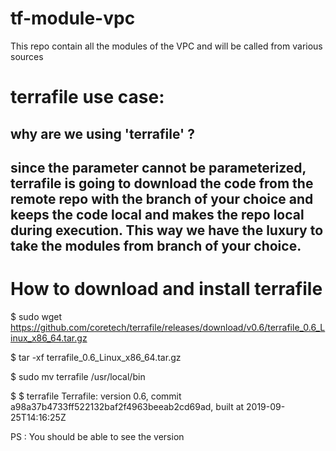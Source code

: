 # tf-module-vpc

This repo contain all the modules of the VPC and will be called from various sources

# terrafile use case:

why are we using 'terrafile' ?
---
since the parameter cannot be parameterized, terrafile is going to download the code from the remote repo with the branch of your choice and keeps the code local and makes the repo local during execution. This way we have the luxury to take the modules from branch of your choice.
---

# How to download and install terrafile

$ sudo wget  https://github.com/coretech/terrafile/releases/download/v0.6/terrafile_0.6_Linux_x86_64.tar.gz

$ tar -xf terrafile_0.6_Linux_x86_64.tar.gz

$ sudo mv terrafile /usr/local/bin 

$ $ terrafile
Terrafile: version 0.6, commit a98a37b4733ff522132baf2f4963beeab2cd69ad, built at 2019-09-25T14:16:25Z 

PS : You should be able to see the version